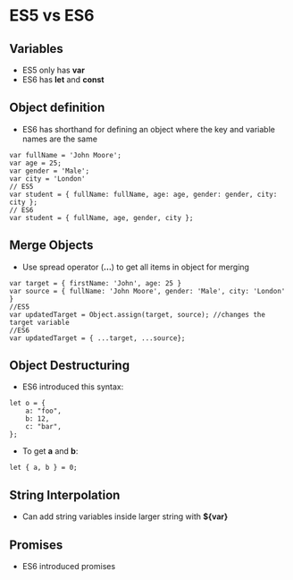 # ES5 vs ES6

## Variables
- ES5 only has **var**
- ES6 has **let** and **const**

## Object definition
- ES6 has shorthand for defining an object where the key and variable names are the same
```
var fullName = 'John Moore';
var age = 25;
var gender = 'Male';
var city = 'London'
// ES5
var student = { fullName: fullName, age: age, gender: gender, city: city };
// ES6
var student = { fullName, age, gender, city };
```

## Merge Objects
- Use spread operator (**...**) to get all items in object for merging
```
var target = { firstName: 'John', age: 25 }
var source = { fullName: 'John Moore', gender: 'Male', city: 'London' }
//ES5
var updatedTarget = Object.assign(target, source); //changes the target variable
//ES6
var updatedTarget = { ...target, ...source};
```

## Object Destructuring
- ES6 introduced this syntax:
```
let o = {
    a: "foo",
    b: 12,
    c: "bar",
};
```
- To get **a** and **b**:
```
let { a, b } = 0;
```

## String Interpolation
- Can add string variables inside larger string with **${var}**

## Promises
- ES6 introduced promises